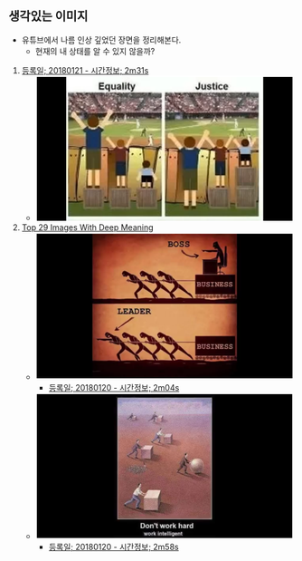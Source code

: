 ## 생각있는 이미지

* 유튜브에서 나름 인상 깊었던 장면을 정리해본다.
    - 현재의 내 상태를 알 수 있지 않을까?


1. [등록일; 20180121 - 시간정보; 2m31s](https://youtu.be/05skjkURjow?t=2m31s)
    - ![justice](https://github.com/dugbang/doc/blob/master/mean03-justice.png)
1. [Top 29 Images With Deep Meaning](https://youtu.be/cFBrJhgJ76c)
    - ![leader](https://github.com/dugbang/doc/blob/master/mean01-leader.png)
        - [등록일; 20180120 - 시간정보; 2m04s](https://youtu.be/cFBrJhgJ76c?t=2m04s)
    - ![intelligent](https://github.com/dugbang/doc/blob/master/mean02-intelligent.png)
        - [등록일; 20180120 - 시간정보; 2m58s](https://youtu.be/cFBrJhgJ76c?t=2m58s)
